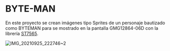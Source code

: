 # BYTE-MAN
En este proyecto se crean imágenes tipo Sprites de un personaje bautizado como BYTEMAN para se mostrado en la pantalla GMG12864-06D con la librería <a href="http://www.ladyada.net/learn/lcd/st7565.html">ST7565</a>.


![IMG_20210925_222746~2](https://user-images.githubusercontent.com/66099492/134791302-61dcd8e0-cb04-415c-98ba-59d5b3019493.jpg)
